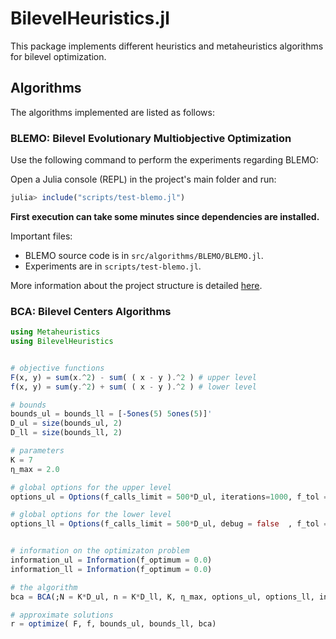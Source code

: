 # BilevelHeuristics.jl


This package implements different heuristics and metaheuristics algorithms for 
bilevel optimization.

## Algorithms

The algorithms implemented are listed as follows:

### BLEMO: Bilevel Evolutionary Multiobjective Optimization

Use the following command to perform the experiments regarding BLEMO:

Open a Julia console (REPL) in the project's main folder and run:

```julia
julia> include("scripts/test-blemo.jl")
```

**First execution can take some minutes since dependencies are installed.**

Important files:
- BLEMO source code is in `src/algorithms/BLEMO/BLEMO.jl`.
- Experiments are in `scripts/test-blemo.jl`.

More information about the project structure is detailed [here](https://juliadynamics.github.io/DrWatson.jl/stable/project/#Default-Project-Setup-1).

### BCA: Bilevel Centers Algorithms

```julia
using Metaheuristics
using BilevelHeuristics


# objective functions
F(x, y) = sum(x.^2) - sum( ( x - y ).^2 ) # upper level
f(x, y) = sum(y.^2) + sum( ( x - y ).^2 ) # lower level

# bounds
bounds_ul = bounds_ll = [-5ones(5) 5ones(5)]'
D_ul = size(bounds_ul, 2)
D_ll = size(bounds_ll, 2)

# parameters
K = 7
η_max = 2.0

# global options for the upper level
options_ul = Options(f_calls_limit = 500*D_ul, iterations=1000, f_tol = 1e-2, debug = true)

# global options for the lower level
options_ll = Options(f_calls_limit = 500*D_ul, debug = false  , f_tol = 1e-3)


# information on the optimizaton problem
information_ul = Information(f_optimum = 0.0)
information_ll = Information(f_optimum = 0.0)

# the algorithm
bca = BCA(;N = K*D_ul, n = K*D_ll, K, η_max, options_ul, options_ll, information_ul, information_ll)

# approximate solutions
r = optimize( F, f, bounds_ul, bounds_ll, bca)

```
